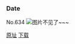 ### Date
No.634
![图片不见了~~~](https://imgs.xkcd.com/comics/date.png)

[原址](https://xkcd.com//634) [下载](https://imgs.xkcd.com/comics/date.png)

